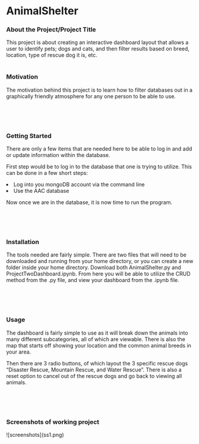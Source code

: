 # AnimalShelter
<h3>About the Project/Project Title</h3>
<p>This project is about creating an interactive dashboard layout that allows a user to identify pets; dogs and cats, and then filter results based on breed, location, type of rescue dog it is, etc.</p?
<br>
<br>
<br>
<h3>Motivation</h3>
<p>The motivation behind this project is to learn how to filter databases out in a graphically friendly atmosphere for any one person to be able to use. </p>
<br>
<br>
<br>
<h3>Getting Started</h3>
<p>There are only a few items that are needed here to be able to log in and add or update information within the database. 

First step would be to log in to the database that one is trying to utilize. This can be done in a few short steps:
<li>Log into you mongoDB account via the command line
<li>Use the AAC database 
<p>Now once we are in the database, it is now time to run the program. </p>
<br>
<br>
<br>
<h3>Installation</h3>
<p>The tools needed are fairly simple. There are two files that will need to be downloaded and running from your home directory, or you can create a new folder inside your home directory. Download both AnimalShelter.py and ProjectTwoDashboard.ipynb. From here you will be able to utilize the CRUD method from the .py file, and view your dashboard from the .ipynb file.</p>
<br>
<br>
<br>
<h3>Usage</h3>
<p>The dashboard is fairly simple to use as it will break down the animals into many different subcategories, all of which are viewable. There is also the map that starts off showing your location and the common animal breeds in your area. </p>
<p>Then there are 3 radio buttons, of which layout the 3 specific rescue dogs “Disaster Rescue, Mountain Rescue, and Water Rescue”. There is also a reset option to cancel out of the rescue dogs and go back to viewing all animals.</p>
<br>
<br>
<br>
<h3>Screenshots of working project</h3>
![screenshots](ss1.png)
